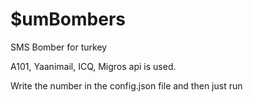 # $umBombers
SMS Bomber for turkey

A101, Yaanimail, ICQ, Migros api is used.

Write the number in the config.json file and then just run

